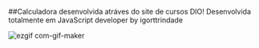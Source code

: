 ##Calculadora desenvolvida atráves do site de cursos DIO!
Desenvolvida totalmente em JavaScript
developer by igorttrindade

![ezgif com-gif-maker](https://user-images.githubusercontent.com/82827198/214180514-e9db5bb5-b16d-48e4-a4af-96b934259db9.gif)
